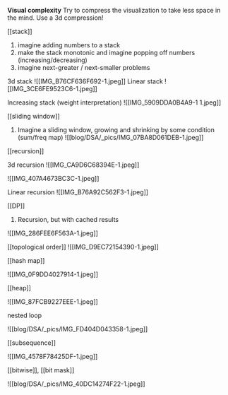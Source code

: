 
**Visual complexity**
Try to compress the visualization to take less space in the mind. Use a 3d compression! 

[[stack]]
1. imagine adding numbers to a stack
2. make the stack monotonic and imagine popping off numbers (increasing/decreasing)
3.  imagine next-greater / next-smaller problems

3d stack
![[IMG_B76CF636F692-1.jpeg]]
Linear stack
![[IMG_3CE6FE9523C6-1.jpeg]]

Increasing stack (weight interpretation)
![[IMG_5909DDA0B4A9-1 1.jpeg]]

[[sliding window]]
1. Imagine a sliding window, growing and shrinking by some condition (sum/freq map)
![[blog/DSA/_pics/IMG_07BA8D061DEB-1.jpeg]]


[[recursion]]

3d recursion
 ![[IMG_CA9D6C68394E-1.jpeg]]

![[IMG_407A4673BC3C-1.jpeg]]

Linear recursion
![[IMG_B76A92C562F3-1.jpeg]]

[[DP]]
1. Recursion, but with cached results

![[IMG_286FEE6F563A-1.jpeg]]

[[topological order]]
![[IMG_D9EC72154390-1.jpeg]]

[[hash map]]

![[IMG_0F9DD4027914-1.jpeg]]

[[heap]]

![[IMG_87FCB9227EEE-1.jpeg]]

nested loop

![[blog/DSA/_pics/IMG_FD404D043358-1.jpeg]]

[[subsequence]]

![[IMG_4578F78425DF-1.jpeg]]

[[bitwise]], [[bit mask]]

![[blog/DSA/_pics/IMG_40DC14274F22-1.jpeg]]

